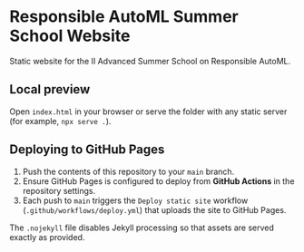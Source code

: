 # Responsible AutoML Summer School Website

Static website for the II Advanced Summer School on Responsible AutoML.

## Local preview

Open `index.html` in your browser or serve the folder with any static server (for example, `npx serve .`).

## Deploying to GitHub Pages

1. Push the contents of this repository to your `main` branch.
2. Ensure GitHub Pages is configured to deploy from **GitHub Actions** in the repository settings.
3. Each push to `main` triggers the `Deploy static site` workflow (`.github/workflows/deploy.yml`) that uploads the site to GitHub Pages.

The `.nojekyll` file disables Jekyll processing so that assets are served exactly as provided.
